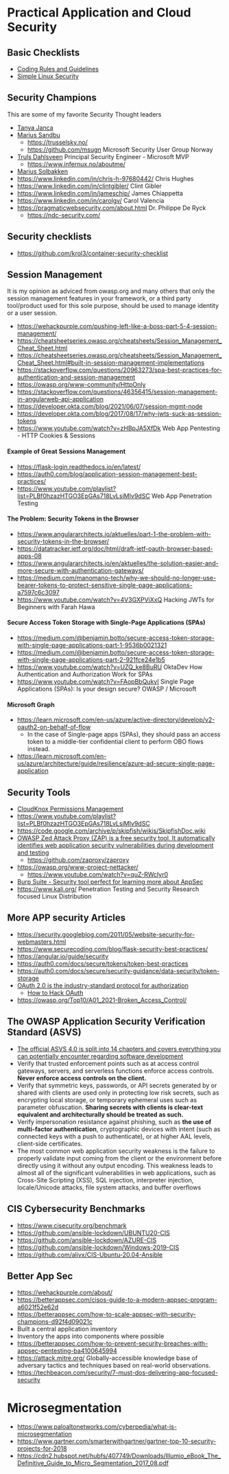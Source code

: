 # Practical Application and Cloud Security

## Basic Checklists
- [Coding Rules and Guidelines](Coding_Rules_and_Guidelines.md)
- [Simple Linux Security](Simple_Linux_Security.md)

## Security Champions
This are some of my favorite Security Thought leaders
- [Tanya Janca](https://twitter.com/shehackspurple)
- [Marius Sandbu](https://msandbu.org/about-me/)
    - https://trusselsky.no/
    - https://github.com/msugn Microsoft Security User Group Norway
- [Truls Dahlsveen](https://www.linkedin.com/in/truls-dahlsveen/)  Principal Security Engineer - Microsoft MVP
    - https://www.infernux.no/aboutme/
- [Marius Solbakken](https://goodworkaround.com/aboutme/)
- https://www.linkedin.com/in/chris-h-97680442/ Chris Hughes
- https://www.linkedin.com/in/clintgibler/ Clint Gibler
- https://www.linkedin.com/in/jameschip/ James Chiappetta
- https://www.linkedin.com/in/carolgv/  Carol Valencia 
- https://pragmaticwebsecurity.com/about.html  Dr. Philippe De Ryck
    - https://ndc-security.com/

## Security checklists
- https://github.com/krol3/container-security-checklist

## Session Management
It is my opinion as adviced from owasp.org and many others that only the session management features in your framework, or a third party tool/product used for this sole purpose, should be used to manage identity or a user session.

- https://wehackpurple.com/pushing-left-like-a-boss-part-5-4-session-management/
- https://cheatsheetseries.owasp.org/cheatsheets/Session_Management_Cheat_Sheet.html
- https://cheatsheetseries.owasp.org/cheatsheets/Session_Management_Cheat_Sheet.html#built-in-session-management-implementations
- https://stackoverflow.com/questions/20963273/spa-best-practices-for-authentication-and-session-management
- https://owasp.org/www-community/HttpOnly
- https://stackoverflow.com/questions/46356415/session-management-in-angularweb-api-application
- https://developer.okta.com/blog/2021/06/07/session-mgmt-node
- https://developer.okta.com/blog/2017/08/17/why-jwts-suck-as-session-tokens
- https://www.youtube.com/watch?v=zHBpJA5XfDk  Web App Pentesting - HTTP Cookies & Sessions


#### Example of Great Sessions Management
- https://flask-login.readthedocs.io/en/latest/
- https://auth0.com/blog/application-session-management-best-practices/
- https://www.youtube.com/playlist?list=PLBf0hzazHTGO3EpGAs718LvLsiMIv9dSC   Web App Penetration Testing

#### The Problem: Security Tokens in the Browser
- https://www.angulararchitects.io/aktuelles/part-1-the-problem-with-security-tokens-in-the-browser/
- https://datatracker.ietf.org/doc/html/draft-ietf-oauth-browser-based-apps-08
- https://www.angulararchitects.io/en/aktuelles/the-solution-easier-and-more-secure-with-authentication-gateways/
- https://medium.com/manomano-tech/why-we-should-no-longer-use-bearer-tokens-to-protect-sensitive-single-page-applications-a7597c6c3097
- https://www.youtube.com/watch?v=4V3GXPViXxQ  Hacking JWTs for Beginners with Farah Hawa

#### Secure Access Token Storage with Single-Page Applications (SPAs)
- https://medium.com/@benjamin.botto/secure-access-token-storage-with-single-page-applications-part-1-9536b0021321
- https://medium.com/@benjamin.botto/secure-access-token-storage-with-single-page-applications-part-2-921fce24e1b5
- https://www.youtube.com/watch?v=UZQ_ke8BuRU  OktaDev How Authentication and Authorization Work for SPAs
- https://www.youtube.com/watch?v=FAopBbQukvI  Single Page Applications (SPAs): Is your design secure? OWASP / Microsoft

#### Microsoft Graph
- https://learn.microsoft.com/en-us/azure/active-directory/develop/v2-oauth2-on-behalf-of-flow
    - In the case of Single-page apps (SPAs), they should pass an access token to a middle-tier confidential client to perform OBO flows instead.
- https://learn.microsoft.com/en-us/azure/architecture/guide/resilience/azure-ad-secure-single-page-application    

## Security Tools
- [CloudKnox Permissions Management](https://www.microsoft.com/en-us/security/business/identity-access-management/permissions-management) 
- https://www.youtube.com/playlist?list=PLBf0hzazHTGO3EpGAs718LvLsiMIv9dSC
- https://code.google.com/archive/p/skipfish/wikis/SkipfishDoc.wiki
- [OWASP Zed Attack Proxy (ZAP) is a free security tool. It automatically identifies web application security vulnerabilities during development and testing](https://www.zaproxy.org/) 
    - https://github.com/zaproxy/zaproxy
- https://owasp.org/www-project-nettacker/
    - https://www.youtube.com/watch?v=quZ-RWcIyr0
- [Burp Suite - Security tool perfect for learning more about AppSec](https://portswigger.net/burp/communitydownload ) 
- https://www.kali.org/  Penetration Testing and  Security Research focused Linux Distribution

## More APP security Articles
- https://security.googleblog.com/2011/05/website-security-for-webmasters.html
- https://www.securecoding.com/blog/flask-security-best-practices/
- https://angular.io/guide/security
- https://auth0.com/docs/secure/tokens/token-best-practices
- https://auth0.com/docs/secure/security-guidance/data-security/token-storage
- [OAuth 2.0 is the industry-standard protocol for authorization](https://oauth.net/2/) 
    - [How to Hack OAuth](https://www.youtube.com/watch?v=aU9RsE4fcRM) 
- https://owasp.org/Top10/A01_2021-Broken_Access_Control/    

## The OWASP Application Security Verification Standard (ASVS) 
- [The official ASVS 4.0 is split into 14 chapters and covers everything you can potentially encounter regarding software development](https://owasp.org/www-pdf-archive/OWASP_Application_Security_Verification_Standard_4.0-en.pdf) 
- Verify that trusted enforcement points such as at access control gateways,
servers, and serverless functions enforce access controls. **Never enforce access
controls on the client.**
- Verify that symmetric keys, passwords, or API secrets generated by or shared with
clients are used only in protecting low risk secrets, such as encrypting local
storage, or temporary ephemeral uses such as parameter obfuscation. **Sharing
secrets with clients is clear-text equivalent and architecturally should be treated
as such.**
- Verify impersonation resistance against phishing, such as **the use of
multi-factor authentication**, cryptographic devices with intent (such
as connected keys with a push to authenticate), or at higher AAL
levels, client-side certificates.
- The most common web application security weakness is the failure to properly validate input coming from the
client or the environment before directly using it without any output encoding. This weakness leads to almost all of
the significant vulnerabilities in web applications, such as Cross-Site Scripting (XSS), SQL injection, interpreter
injection, locale/Unicode attacks, file system attacks, and buffer overflows

## CIS Cybersecurity Benchmarks
- https://www.cisecurity.org/benchmark
- https://github.com/ansible-lockdown/UBUNTU20-CIS
- https://github.com/ansible-lockdown/AZURE-CIS
- https://github.com/ansible-lockdown/Windows-2019-CIS
- https://github.com/alivx/CIS-Ubuntu-20.04-Ansible


## Better App Sec
- https://wehackpurple.com/about/
- https://betterappsec.com/cisos-guide-to-a-modern-appsec-program-a6021f52e62d
- https://betterappsec.com/how-to-scale-appsec-with-security-champions-d92f4d09021c
- Built a central application inventory
- Inventory the apps into components where possible
- https://betterappsec.com/how-to-prevent-security-breaches-with-appsec-pentesting-ba4100645994
- https://attack.mitre.org/ Globally-accessible knowledge base of adversary tactics and techniques based on real-world observations.
- https://techbeacon.com/security/7-must-dos-delivering-app-focused-security

# Microsegmentation
- https://www.paloaltonetworks.com/cyberpedia/what-is-microsegmentation
- https://www.gartner.com/smarterwithgartner/gartner-top-10-security-projects-for-2018
- https://cdn2.hubspot.net/hubfs/407749/Downloads/Illumio_eBook_The_Definitive_Guide_to_Micro_Segmentation_2017_08.pdf
